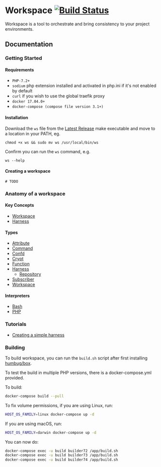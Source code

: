 # Workspace [![Build Status](https://travis-ci.org/my127/workspace.svg?branch=0.1.x)](https://travis-ci.org/my127/workspace)

Workspace is a tool to orchestrate and bring consistency to your project environments.

## Documentation

### Getting Started
#### Requirements
 - `PHP-7.2+`
 - `sodium` php extension installed and activated in php.ini if it's not enabled by default
 - `curl` if you wish to use the global traefik proxy
 - `docker 17.04.0+`
 - `docker-compose (compose file version 3.1+)`
#### Installation
Download the `ws` file from the [Latest Release](https://github.com/my127/workspace/releases/latest) make executable and move to a location in your PATH, eg.
```
chmod +x ws && sudo mv ws /usr/local/bin/ws
```

Confirm you can run the `ws` command, e.g.
```
ws --help
```
#### Creating a workspace
```
# TODO
```
### Anatomy of a workspace

#### Key Concepts
 - [Workspace](docs/concepts/workspace.md)
 - [Harness](docs/concepts/harness.md)

#### Types

 - [Attribute](docs/types/attribute.md)
 - [Command](docs/types/command.md)
 - [Confd](docs/types/confd.md)
 - [Crypt](docs/types/crypt.md)
 - [Function](docs/types/function.md)
 - [Harness](docs/types/harness.md)
   - [Repository](docs/types/harness-repository.md)
 - [Subscriber](docs/types/subscriber.md)
 - [Workspace](docs/types/workspace.md)

#### Interpreters

 - [Bash](docs/interpreters/bash.md)
 - [PHP](docs/interpreters/php.md)

### Tutorials

 - [Creating a simple harness](docs/tutorials/create-harness.md)

### Building

To build workspace, you can run the `build.sh` script after first installing [humbug/box].

To test the build in multiple PHP versions, there is a docker-compose.yml provided.

To build:
```bash
docker-compose build --pull
```
To fix volume permissions, if you are using Linux, run:
```bash
HOST_OS_FAMILY=linux docker-compose up -d
```
If you are using macOS, run:
```bash
HOST_OS_FAMILY=darwin docker-compose up -d
```

You can now do:
```bash
docker-compose exec -u build builder72 /app/build.sh
docker-compose exec -u build builder73 /app/build.sh
docker-compose exec -u build builder74 /app/build.sh
```

[humbug/box]: https://github.com/humbug/box
